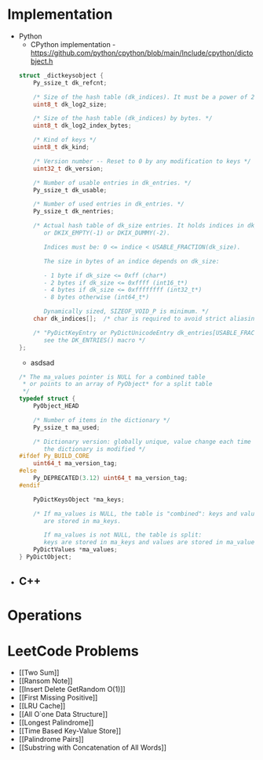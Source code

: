# Implementation
- Python
	- CPython implementation - https://github.com/python/cpython/blob/main/Include/cpython/dictobject.h
	```C
	struct _dictkeysobject {
	    Py_ssize_t dk_refcnt;
	
	    /* Size of the hash table (dk_indices). It must be a power of 2. */
	    uint8_t dk_log2_size;
	
	    /* Size of the hash table (dk_indices) by bytes. */
	    uint8_t dk_log2_index_bytes;
	
	    /* Kind of keys */
	    uint8_t dk_kind;
	
	    /* Version number -- Reset to 0 by any modification to keys */
	    uint32_t dk_version;
	
	    /* Number of usable entries in dk_entries. */
	    Py_ssize_t dk_usable;
	
	    /* Number of used entries in dk_entries. */
	    Py_ssize_t dk_nentries;
	
	    /* Actual hash table of dk_size entries. It holds indices in dk_entries,
	       or DKIX_EMPTY(-1) or DKIX_DUMMY(-2).
	
	       Indices must be: 0 <= indice < USABLE_FRACTION(dk_size).
	
	       The size in bytes of an indice depends on dk_size:
	
	       - 1 byte if dk_size <= 0xff (char*)
	       - 2 bytes if dk_size <= 0xffff (int16_t*)
	       - 4 bytes if dk_size <= 0xffffffff (int32_t*)
	       - 8 bytes otherwise (int64_t*)
	
	       Dynamically sized, SIZEOF_VOID_P is minimum. */
	    char dk_indices[];  /* char is required to avoid strict aliasing. */
	
	    /* "PyDictKeyEntry or PyDictUnicodeEntry dk_entries[USABLE_FRACTION(DK_SIZE(dk))];" array follows:
	       see the DK_ENTRIES() macro */
	};
	```
	- asdsad
	```C
	/* The ma_values pointer is NULL for a combined table
	 * or points to an array of PyObject* for a split table
	 */
	typedef struct {
	    PyObject_HEAD
	
	    /* Number of items in the dictionary */
	    Py_ssize_t ma_used;
	
	    /* Dictionary version: globally unique, value change each time
	       the dictionary is modified */
	#ifdef Py_BUILD_CORE
	    uint64_t ma_version_tag;
	#else
	    Py_DEPRECATED(3.12) uint64_t ma_version_tag;
	#endif
	
	    PyDictKeysObject *ma_keys;
	
	    /* If ma_values is NULL, the table is "combined": keys and values
	       are stored in ma_keys.
	
	       If ma_values is not NULL, the table is split:
	       keys are stored in ma_keys and values are stored in ma_values */
	    PyDictValues *ma_values;
	} PyDictObject;
	```
- C++
	- 
# Operations
# LeetCode Problems
- [[Two Sum]]
- [[Ransom Note]]
- [[Insert Delete GetRandom O(1)]]
- [[First Missing Positive]]
- [[LRU Cache]]
- [[All O`one Data Structure]]
- [[Longest Palindrome]]
- [[Time Based Key-Value Store]]
- [[Palindrome Pairs]]
- [[Substring with Concatenation of All Words]]